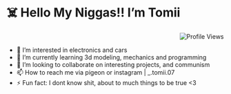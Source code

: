 <h1 align="left">☠️ Hello My Niggas!! I’m Tomii</h1>
<p align="right"> <img src="https://komarev.com/ghpvc/?username=tomii070&label=Profile%20views&color=0e75b6&style=flat" alt="Profile Views" /> </p>


  - 👀 I’m interested in electronics and cars
  - 🌱 I’m currently learning 3d modeling, mechanics and programming
  - 💞️ I’m looking to collaborate on interesting projects, and communism
  - 📫 How to reach me via pigeon or instagram | _.tomii.07
  - ⚡ Fun fact: I dont know shit, about to much things to be true <3

<!---
tomii070/tomii070 is a ✨ special ✨ repository because its `README.md` (this file) appears on your GitHub profile.
You can click the Preview link to take a look at your changes.
--->
